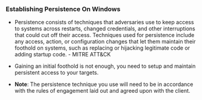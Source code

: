
### Establishing Persistence On Windows

+ Persistence consists of techniques that adversaries use to keep access to systems across restarts, changed credentials, and other interruptions that could cut off their access. Techniques used for persistence include any access, action, or configuration changes that let them maintain their foothold on systems, such as replacing or hijacking legitimate code or adding startup code. - MITRE ATT&CK

+ Gaining an initial foothold is not enough, you need to setup and maintain persistent access to your targets.

- **Note**: The persistence technique you use will need to be in accordance with the rules of engagement laid out and agreed upon with the client. 
